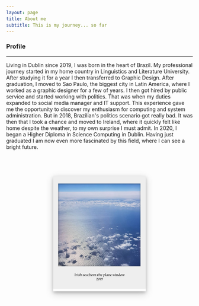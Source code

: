 ```yaml
---
layout: page
title: About me
subtitle: This is my journey... so far
---
```


### **Profile**

------
Living in Dublin since 2019, I was born in the heart of Brazil. My professional journey started in my home country in Linguistics and Literature University. After studying it for a year I then transferred to Graphic Design. After graduation, I moved to Sao Paulo, the biggest city in Latin America, where I worked as a graphic designer for a few of years. 
I then got hired by public service and started working with politics. That was when my duties expanded to social media manager and IT support. This experience gave me the opportunity to discover my enthusiasm for computing and system administration. But in 2018, Brazilian's politics scenario got really bad. It was then that I took a chance and moved to Ireland, where it quickly felt like home despite the weather, to my own surprise I must admit. In 2020, I began a Higher Diploma in Science Computing in Dublin. Having just graduated I am now even more fascinated by this field, where I can see a bright future.

<br>

<style>
    .h1 {
        vertical-align: baseline;
        vertical-align: middle;
    }
    .polaroid {
      width: 250px;
      box-shadow: 0 4px 8px 0 rgba(0, 0, 0, 0.2), 0 6px 20px 0 rgba(0, 0, 0, 0.19);
      display: block;
      margin-left: auto;
      margin-right: auto;

    }
</style>
<h1>
<div class="polaroid">
    <img src="https://github.com/borgesdesa/borgesdesa.github.io/blob/master/assets/img/polaroid1.jpg?raw=true" alt="cassandra, the prettiest kitty" width="250px">
    </div>
</h1>